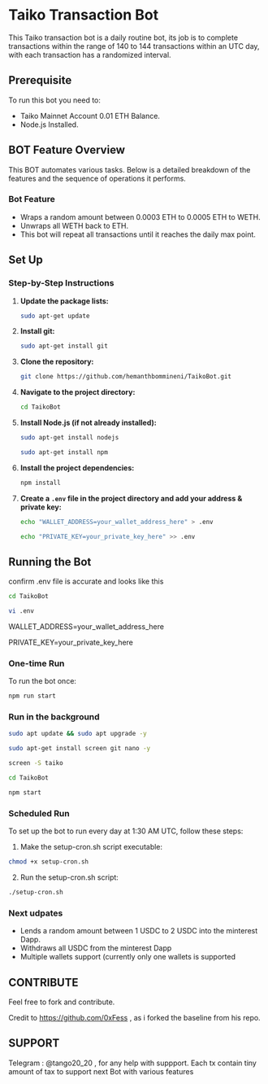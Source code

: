 # Taiko Transaction Bot

This Taiko transaction bot is a daily routine bot, its job is to complete transactions within the range of 140 to 144 transactions within an UTC day, with each transaction has a randomized interval.

## Prerequisite

To run this bot you need to:

- Taiko Mainnet Account 0.01 ETH Balance.
- Node.js Installed.

## BOT Feature Overview

This BOT automates various tasks. Below is a detailed breakdown of the features and the sequence of operations it performs.

### Bot Feature

- Wraps a random amount between 0.0003 ETH to 0.0005 ETH to WETH.
- Unwraps all WETH back to ETH.
- This bot will repeat all transactions until it reaches the daily max point.


## Set Up

### Step-by-Step Instructions

1. **Update the package lists:**

    ```sh
    sudo apt-get update
    ```

2. **Install git:**

    ```sh
    sudo apt-get install git
    ```

3. **Clone the repository:**

    ```sh
    git clone https://github.com/hemanthbommineni/TaikoBot.git
    ```

4. **Navigate to the project directory:**

    ```sh
    cd TaikoBot
    ```

5. **Install Node.js (if not already installed):**

    ```sh
    sudo apt-get install nodejs
    ```
    ```sh    
    sudo apt-get install npm
    ```

6. **Install the project dependencies:**

    ```sh
    npm install
    ```

7. **Create a `.env` file in the project directory and add your address & private key:**

    ```sh
    echo "WALLET_ADDRESS=your_wallet_address_here" > .env
    ```
    ```sh
    echo "PRIVATE_KEY=your_private_key_here" >> .env
    ```

## Running the Bot

confirm .env file is accurate and looks like this

```sh
cd TaikoBot
```
```sh
vi .env
```

WALLET_ADDRESS=your_wallet_address_here

PRIVATE_KEY=your_private_key_here

### One-time Run

To run the bot once:

```sh
npm run start
```
### Run in the background

```sh
sudo apt update && sudo apt upgrade -y
```
```sh
sudo apt-get install screen git nano -y
```

```sh
screen -S taiko
```
```sh
cd TaikoBot
```
```sh
npm start
```
### Scheduled Run

To set up the bot to run every day at 1:30 AM UTC, follow these steps:

1.	Make the setup-cron.sh script executable:
 ```sh
chmod +x setup-cron.sh
```
2.	Run the setup-cron.sh script:
```sh
./setup-cron.sh
```
### Next udpates

- Lends a random amount between 1 USDC to 2 USDC into the minterest Dapp.
- Withdraws all USDC from the minterest Dapp
- Multiple wallets support (currently only one wallets is supported

## CONTRIBUTE

Feel free to fork and contribute.

Credit to https://github.com/0xFess , as i forked the baseline from his repo.

## SUPPORT
Telegram : @tango20_20 , for any help with suppport.
Each tx contain tiny amount of tax to support next Bot with various features
